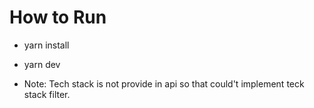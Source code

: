 # How to Run

- yarn install
- yarn dev

- Note: Tech stack is not provide in api so that could't implement teck stack filter.
